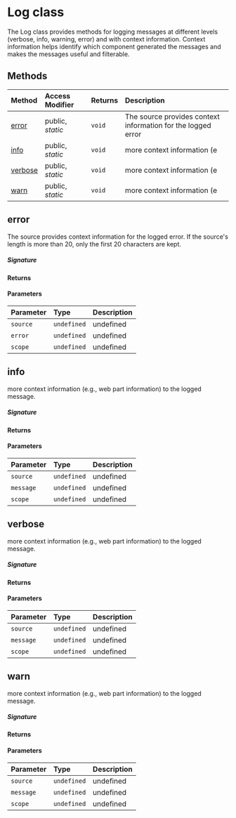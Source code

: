 # Log class

The Log class provides methods for logging messages at different levels (verbose, 
info, warning, error) and with context information. Context information helps identify 
which component generated the messages and makes the messages useful and filterable. 






## Methods

| Method	   | Access Modifier | Returns	| Description|
|:-------------|:----|:-------|:-----------|
|[error](#error)     | public, _static_ | `void` | The source provides context information for the logged error |
|[info](#info)     | public, _static_ | `void` | more context information (e |
|[verbose](#verbose)     | public, _static_ | `void` | more context information (e |
|[warn](#warn)     | public, _static_ | `void` | more context information (e |




## error

The source provides context information for the logged error. 
If the source's length is more than 20, only the first 20 characters are kept.

##### Signature

#### Returns

#### Parameters


| Parameter	   | Type    | Description |
|:-------------|:---------------|:------------|
| `source`    | `undefined` | undefined |
| `error`    | `undefined` | undefined |
| `scope`    | `undefined` | undefined |


## info

more context information (e.g., web part information) to the logged message.

##### Signature

#### Returns

#### Parameters


| Parameter	   | Type    | Description |
|:-------------|:---------------|:------------|
| `source`    | `undefined` | undefined |
| `message`    | `undefined` | undefined |
| `scope`    | `undefined` | undefined |


## verbose

more context information (e.g., web part information) to the logged message.

##### Signature

#### Returns

#### Parameters


| Parameter	   | Type    | Description |
|:-------------|:---------------|:------------|
| `source`    | `undefined` | undefined |
| `message`    | `undefined` | undefined |
| `scope`    | `undefined` | undefined |


## warn

more context information (e.g., web part information) to the logged message.

##### Signature

#### Returns

#### Parameters


| Parameter	   | Type    | Description |
|:-------------|:---------------|:------------|
| `source`    | `undefined` | undefined |
| `message`    | `undefined` | undefined |
| `scope`    | `undefined` | undefined |

